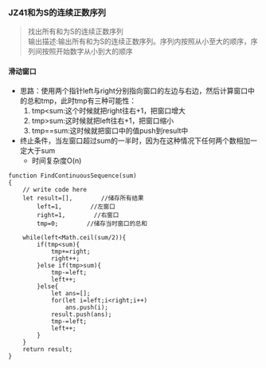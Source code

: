 ### JZ41和为S的连续正数序列
>找出所有和为S的连续正数序列  
>输出描述:输出所有和为S的连续正数序列。序列内按照从小至大的顺序，序列间按照开始数字从小到大的顺序

#### 滑动窗口
- 思路：使用两个指针left与right分别指向窗口的左边与右边，然后计算窗口中的总和tmp，此时tmp有三种可能性：
	1. tmp<sum:这个时候就把right往右+1，把窗口增大
	2. tmp>sum:这时候就把left往右+1，把窗口缩小
	3. tmp==sum:这时候就把窗口中的值push到result中
- 终止条件，当左窗口超过sum的一半时，因为在这种情况下任何两个数相加一定大于sum
	- 时间复杂度O(n)


```
function FindContinuousSequence(sum)
{
    // write code here
    let result=[],        //储存所有结果
        left=1,        //左窗口
        right=1,        //右窗口
        tmp=0;        //储存当时窗口的总和
    
    while(left<Math.ceil(sum/2)){
        if(tmp<sum){
            tmp+=right;
            right++;
        }else if(tmp>sum){
            tmp-=left;
            left++;
        }else{
            let ans=[];
            for(let i=left;i<right;i++)
                ans.push(i);
            result.push(ans);
            tmp-=left;
            left++;
        }
    }
    return result;
}
```

